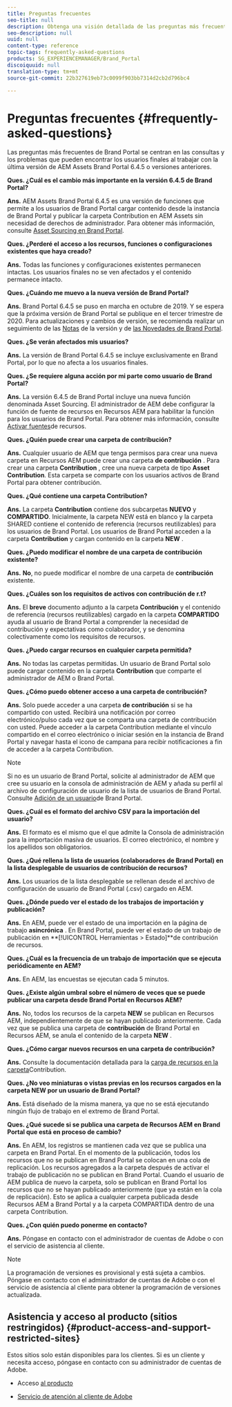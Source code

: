 ```yaml
---
title: Preguntas frecuentes
seo-title: null
description: Obtenga una visión detallada de las preguntas más frecuentes en el portal de marcas Adobe Experience Manager Assets.
seo-description: null
uuid: null
content-type: reference
topic-tags: frequently-asked-questions
products: SG_EXPERIENCEMANAGER/Brand_Portal
discoiquuid: null
translation-type: tm+mt
source-git-commit: 22b327619eb73c0099f903bb7314d2cb2d796bc4

---
```



# Preguntas frecuentes {#frequently-asked-questions}

Las preguntas más frecuentes de Brand Portal se centran en las consultas y los problemas que pueden encontrar los usuarios finales al trabajar con la última versión de AEM Assets Brand Portal 6.4.5 o versiones anteriores.



**Ques. ¿Cuál es el cambio más importante en la versión 6.4.5 de Brand Portal?**

**Ans.** AEM Assets Brand Portal 6.4.5 es una versión de funciones que permite a los usuarios de Brand Portal cargar contenido desde la instancia de Brand Portal y publicar la carpeta Contribution en AEM Assets sin necesidad de derechos de administrador.
Para obtener más información, consulte [Asset Sourcing en Brand Portal](brand-portal-asset-sourcing.md).



**Ques. ¿Perderé el acceso a los recursos, funciones o configuraciones existentes que haya creado?**

**Ans.** Todas las funciones y configuraciones existentes permanecen intactas. Los usuarios finales no se ven afectados y el contenido permanece intacto.



**Ques. ¿Cuándo me muevo a la nueva versión de Brand Portal?**

**Ans.** Brand Portal 6.4.5 se puso en marcha en octubre de 2019. Y se espera que la próxima versión de Brand Portal se publique en el tercer trimestre de 2020.
Para actualizaciones y cambios de versión, se recomienda realizar un seguimiento de las [Notas](brand-portal-release-notes.md) de la versión y de [las Novedades de Brand Portal](whats-new.md).



**Ques. ¿Se verán afectados mis usuarios?**

**Ans.** La versión de Brand Portal 6.4.5 se incluye exclusivamente en Brand Portal, por lo que no afecta a los usuarios finales.



**Ques. ¿Se requiere alguna acción por mi parte como usuario de Brand Portal?**

**Ans.** La versión 6.4.5 de Brand Portal incluye una nueva función denominada Asset Sourcing. El administrador de AEM debe configurar la función de fuente de recursos en Recursos AEM para habilitar la función para los usuarios de Brand Portal. Para obtener más información, consulte [Activar fuentes](brand-portal-configure-asset-sourcing.md)de recursos.



**Ques. ¿Quién puede crear una carpeta de contribución?**

**Ans.** Cualquier usuario de AEM que tenga permisos para crear una nueva carpeta en Recursos AEM puede crear una carpeta **de contribución** . Para crear una carpeta **Contribution** , cree una nueva carpeta de tipo **Asset Contribution**.
Esta carpeta se comparte con los usuarios activos de Brand Portal para obtener contribución.



**Ques. ¿Qué contiene una carpeta Contribution?**

**Ans.** La carpeta **Contribution** contiene dos subcarpetas **NUEVO** y **COMPARTIDO**. Inicialmente, la carpeta NEW está en blanco y la carpeta SHARED contiene el contenido de referencia (recursos reutilizables) para los usuarios de Brand Portal.
Los usuarios de Brand Portal acceden a la carpeta **Contribution** y cargan contenido en la carpeta **NEW** .



**Ques.  ¿Puedo modificar el nombre de una carpeta de contribución existente?**

**Ans.** **No**, no puede modificar el nombre de una carpeta de **contribución** existente.



**Ques. ¿Cuáles son los requisitos de activos con contribución de r.t?**

**Ans.** El **breve** documento adjunto a la carpeta **Contribución** y el contenido de referencia (recursos reutilizables) cargado en la carpeta **COMPARTIDO** ayuda al usuario de Brand Portal a comprender la necesidad de contribución y expectativas como colaborador, y se denomina colectivamente como los requisitos de recursos.



**Ques. ¿Puedo cargar recursos en cualquier carpeta permitida?**

**Ans.** No todas las carpetas permitidas. Un usuario de Brand Portal solo puede cargar contenido en la carpeta **Contribution** que comparte el administrador de AEM o Brand Portal.



**Ques. ¿Cómo puedo obtener acceso a una carpeta de contribución?**

**Ans.** Solo puede acceder a una carpeta **de contribución** si se ha compartido con usted. Recibirá una notificación por correo electrónico/pulso cada vez que se comparta una carpeta de contribución con usted. Puede acceder a la carpeta Contribution mediante el vínculo compartido en el correo electrónico o iniciar sesión en la instancia de Brand Portal y navegar hasta el icono de campana para recibir notificaciones a fin de acceder a la carpeta Contribution.

>[!NOTE]
>
>Si no es un usuario de Brand Portal, solicite al administrador de AEM que cree su usuario en la consola de administración de AEM y añada su perfil al archivo de configuración de usuario de la lista de usuarios de Brand Portal. Consulte [Adición de un usuario](brand-portal-configure-asset-sourcing.md)de Brand Portal.



**Ques. ¿Cuál es el formato del archivo CSV para la importación del usuario?**

**Ans.** El formato es el mismo que el que admite la Consola de administración para la importación masiva de usuarios. El correo electrónico, el nombre y los apellidos son obligatorios.



**Ques. ¿Qué rellena la lista de usuarios (colaboradores de Brand Portal) en la lista desplegable de usuarios de contribución de recursos?**

**Ans.** Los usuarios de la lista desplegable se rellenan desde el archivo de configuración de usuario de Brand Portal (.csv) cargado en AEM.



**Ques. ¿Dónde puedo ver el estado de los trabajos de importación y publicación?**

**Ans.** En AEM, puede ver el estado de una importación en la página de trabajo **asincrónica** . En Brand Portal, puede ver el estado de un trabajo de publicación en **[!UICONTROL Herramientas > Estado]**de contribución de recursos.



**Ques. ¿Cuál es la frecuencia de un trabajo de importación que se ejecuta periódicamente en AEM?**

**Ans.** En AEM, las encuestas se ejecutan cada 5 minutos.



**Ques. ¿Existe algún umbral sobre el número de veces que se puede publicar una carpeta desde Brand Portal en Recursos AEM?**

**Ans.** No, todos los recursos de la carpeta **NEW** se publican en Recursos AEM, independientemente de que se hayan publicado anteriormente. Cada vez que se publica una carpeta de **contribución** de Brand Portal en Recursos AEM, se anula el contenido de la carpeta **NEW** .



**Ques. ¿Cómo cargar nuevos recursos en una carpeta de contribución?**

**Ans.** Consulte la documentación detallada para la [carga de recursos en la carpeta](brand-portal-upload-assets-to-contribution-folder.md)Contribution.



**Ques. ¿No veo miniaturas o vistas previas en los recursos cargados en la carpeta NEW por un usuario de Brand Portal?**

**Ans.** Está diseñado de la misma manera, ya que no se está ejecutando ningún flujo de trabajo en el extremo de Brand Portal.



**Ques. ¿Qué sucede si se publica una carpeta de Recursos AEM en Brand Portal que está en proceso de cambio?**

**Ans.** En AEM, los registros se mantienen cada vez que se publica una carpeta en Brand Portal. En el momento de la publicación, todos los recursos que no se publican en Brand Portal se colocan en una cola de replicación. Los recursos agregados a la carpeta después de activar el trabajo de publicación no se publican en Brand Portal. Cuando el usuario de AEM publica de nuevo la carpeta, solo se publican en Brand Portal los recursos que no se hayan publicado anteriormente (que ya están en la cola de replicación).
Esto se aplica a cualquier carpeta publicada desde Recursos AEM a Brand Portal y a la carpeta COMPARTIDA dentro de una carpeta Contribution.



**Ques. ¿Con quién puedo ponerme en contacto?**

**Ans.** Póngase en contacto con el administrador de cuentas de Adobe o con el servicio de asistencia al cliente.


>[!NOTE]
>
>La programación de versiones es provisional y está sujeta a cambios. Póngase en contacto con el administrador de cuentas de Adobe o con el servicio de asistencia al cliente para obtener la programación de versiones actualizada.




## Asistencia y acceso al producto (sitios restringidos) {#product-access-and-support-restricted-sites}

Estos sitios solo están disponibles para los clientes. Si es un cliente y necesita acceso, póngase en contacto con su administrador de cuentas de Adobe.

* [](https://daycare.day.com) Acceso [al producto](https://login.marketing.adobe.com)

* [Servicio de atención al cliente de Adobe](https://helpx.adobe.com/contact.html)
